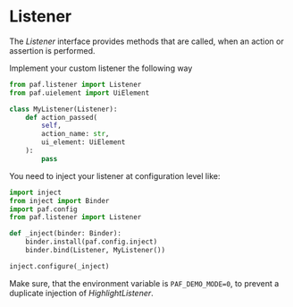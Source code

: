 # Listener

The *Listener* interface provides methods that are called, when an action or assertion is performed.

Implement your custom listener the following way

```python
from paf.listener import Listener
from paf.uielement import UiElement

class MyListener(Listener):
    def action_passed(
        self,
        action_name: str,
        ui_element: UiElement
    ):
        pass
```
You need to inject your listener at configuration level like:
```python
import inject
from inject import Binder
import paf.config
from paf.listener import Listener

def _inject(binder: Binder):
    binder.install(paf.config.inject)
    binder.bind(Listener, MyListener())

inject.configure(_inject)
```
Make sure, that the environment variable is `PAF_DEMO_MODE=0`, to prevent a duplicate injection of *HighlightListener*. 
